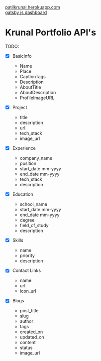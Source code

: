 [patilkrunal.herokuapp.com](https://patilkrunal.herokuapp.com/)  
[gatsby js dashboard](https://www.pythonanywhere.com/user/gitkp/webapps/#tab_id_gitkp_pythonanywhere_com)


# Krunal Portfolio API's

TODO:  

- [x] BasicInfo  
    - Name
    - Place
    - CaptionTags
    - Description
    - AboutTitle
    - AboutDescription
    - ProfileImageURL

- [x] Project  
    - title
    - description
    - url
    - tech_stack
    - image_url

- [x] Experience  
    - company_name
    - position
    - start_date mm-yyyy
    - end_date mm-yyyy
    - tech_stack
    - description

- [x] Education
    - school_name
    - start_date mm-yyyy
    - end_date mm-yyyy
    - degree
    - field_of_study
    - description


- [x] Skills  
    - name
    - priority
    - description

- [x] Contact Links  
    - name
    - url
    - icon_url

- [x] Blogs  
    - post_title
    - slug
    - author
    - tags
    - created_on
    - updated_on
    - content
    - status
    - image_url

